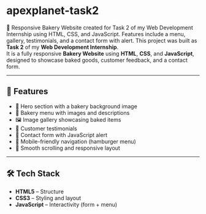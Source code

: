 # apexplanet-task2
🎂 Responsive Bakery Website created for Task 2 of my Web Development Internship using HTML, CSS, and JavaScript. Features include a menu, gallery, testimonials, and a contact form with alert.
This project was built as **Task 2** of my **Web Development Internship**.  
It is a fully responsive **Bakery Website** using **HTML**, **CSS**, and **JavaScript**, designed to showcase baked goods, customer feedback, and a contact form.

---

## 🚀 Features

- 🍞 Hero section with a bakery background image  
- 🧁 Bakery menu with images and descriptions  
- 🖼️ Image gallery showcasing baked items  
- 💬 Customer testimonials  
- 📩 Contact form with JavaScript alert  
- 📱 Mobile-friendly navigation (hamburger menu)  
- 🔗 Smooth scrolling and responsive layout

---

## 🛠️ Tech Stack

- **HTML5** – Structure  
- **CSS3** – Styling and layout  
- **JavaScript** – Interactivity (form + menu)

